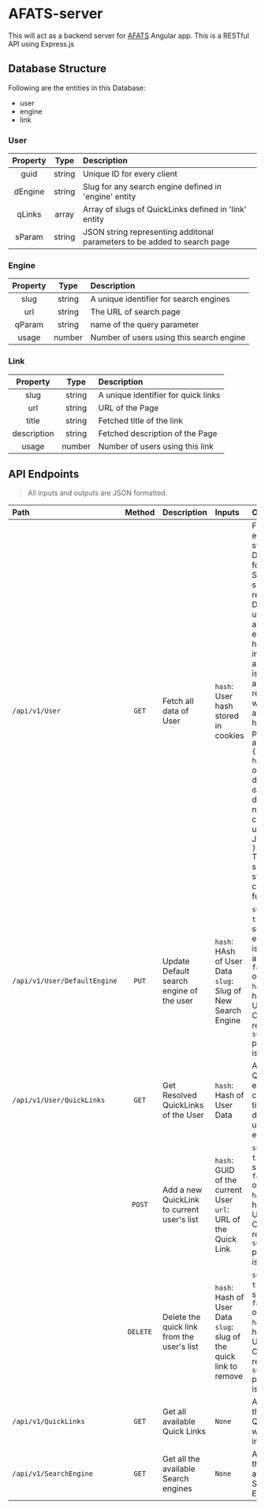 # AFATS-server

This will act as a backend server for [AFATS](https://github.com/cstayyab/AFATS) Angular app. This is a RESTful API using Express.js

## Database Structure

Following are the entities in this Database:

* user
* engine
* link

### **User**

|Property|Type|Description|
|:------:|:--:|:----------|
|guid|string|Unique ID for every client|
|dEngine|string|Slug for any search engine defined in 'engine' entity|
|qLinks|array|Array of slugs of QuickLinks defined in 'link' entity|
|sParam|string|JSON string representing additonal parameters to be added to search page|

### **Engine**

|Property|Type|Description|
|:------:|:--:|:----------|
|slug|string|A unique identifier for search engines|
|url|string|The URL of search page|
|qParam|string|name of the query parameter|
|usage|number|Number of users using this search engine|

### **Link**

|Property|Type|Description|
|:------:|:--:|:----------|
|slug|string|A unique identifier for quick links|
|url|string|URL of the Page|
|title|string|Fetched title of the link|
|description|string|Fetched description of the Page|
|usage|number|Number of users using this link|

## API Endpoints

> All inputs and outputs are JSON formatted.

|Path|Method|Description|Inputs|Outputs|
|:---|:----:|:----------|:-----|:------|
|`/api/v1/User`|`GET`|Fetch all data of User|`hash`: User hash stored in cookies|Full User entity stored in DB in JSON format. Slugs should bee resolved by Developer using the appropriate endpoints. I hash is invalid then a new user is created and data is returned with additional hash parameter as follows:<br>`{`<br>  `hash`: Hash of the User data<br>  `data`: all data of newly created user as a JS Object<br>`}`<br>The hash should be stored in cookies for future.|
|`/api/v1/User/DefaultEngine`|`PUT`|Update Default search engine of the user|`hash`: HAsh of User Data<br>`slug`: Slug of New Search Engine|`success`: `true` if search engine slug is correct and set, `false` otherwise.<br>`hash`: New hash of User data. Only returned if `success` parameter is `true`|
|`/api/v1/User/QuickLinks`|`GET`|Get Resolved QuickLinks of the User|`hash`: Hash of User Data|An array of QuickLinks each containing title, description, url, slug etc.|
| |`POST`|Add a new QuickLink to current user's list|`hash`: GUID of the current User<br>`url`: URL of the Quick Link|`success`: `true` if successful, `false` otherwise.<br>`hash`: New hash of User data. Only returned if `success` parameter is `true`|
||`DELETE`|Delete the quick link from the user's list|`hash`: Hash of User Data<br>`slug`: slug of the quick link to remove|`success`: `true` on successful, `false` otherwise.<br>`hash`: New hash of User data. Only returned if `success` parameter is `true`|
|`/api/v1/QuickLinks`|`GET`|Get all available Quick Links|`None`|Array of all the QuickLinks with their information|
|`/api/v1/SearchEngine`|`GET`|Get all the available Search engines|`None`|Array of all the available Search Engines|

